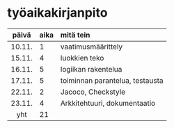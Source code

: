 # työaikakirjanpito

| päivä | aika | mitä tein  |
| :----:|:-----| :-----|
| 10.11. | 1    | vaatimusmäärittely|
| 15.11. | 4    | luokkien teko|
| 16.11. | 5    | logiikan rakentelua|
| 17.11. | 5    | toiminnan parantelua, testausta|
| 22.11. | 2    | Jacoco, Checkstyle|
| 23.11. | 4    | Arkkitehtuuri, dokumentaatio|
| yht    | 21   | 

